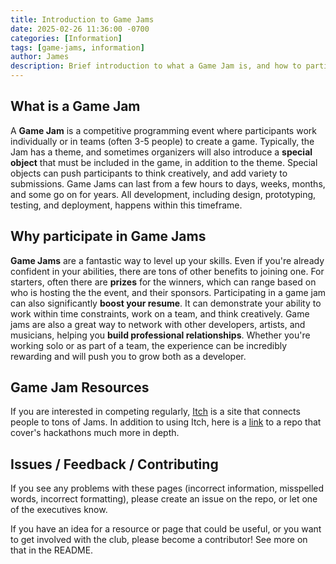 ```yaml
---
title: Introduction to Game Jams
date: 2025-02-26 11:36:00 -0700
categories: [Information]
tags: [game-jams, information]
author: James
description: Brief introduction to what a Game Jam is, and how to participate.
---
```


## What is a Game Jam

A **Game Jam** is a competitive programming event where participants work
individually or in teams (often 3-5 people) to create a game. Typically, the
Jam has a theme, and sometimes organizers will also introduce a **special object**
that must be included in the game, in addition to the theme. Special objects can
push participants to think creatively, and add variety to submissions.
Game Jams can last from a few hours to days, weeks, months, and some go on for
years. All development, including design, prototyping, testing, and deployment,
happens within this timeframe.

## Why participate in Game Jams

**Game Jams** are a fantastic way to level up your skills. Even if you're
already confident in your abilities, there are tons of other benefits to
joining one. For starters, often there are **prizes** for the winners, which can
range based on who is hosting the the event, and their sponsors. Participating
in a game jam can also significantly **boost your resume**. It can demonstrate
your ability to work within time constraints, work on a team, and think creatively.
Game jams are also a great way to network with other developers, artists, and
musicians, helping you **build professional relationships**. Whether you're working
solo or as part of a team, the experience can be incredibly rewarding and will
push you to grow both as a developer.

## Game Jam Resources

If you are interested in competing regularly, [Itch](https://itch.io/jams)
is a site that connects people to tons of Jams. In addition to using Itch,
here is a [link](https://github.com/kobitoko/Game-Jam-Tools-Resources)
to a repo that cover's hackathons much more in depth.

## Issues / Feedback / Contributing

If you see any problems with these pages (incorrect information, misspelled
words, incorrect formatting), please create an issue on the repo, or let one
of the executives know.

If you have an idea for a resource or page that could be useful, or you want
to get involved with the club, please become a contributor! See more on that
in the README.
